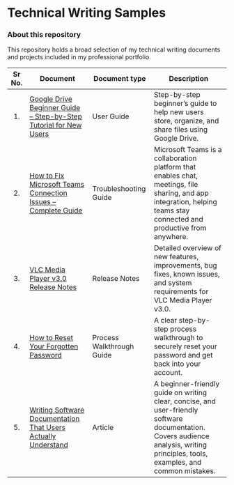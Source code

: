 # Technical Writing Samples
### About this repository
This repository holds a broad selection of my technical writing documents and projects included in my professional portfolio. 

| Sr No. | Document | Document type | Description |
|:------:|---|---|---|
| <p align="center">1.</p> | [Google Drive Beginner Guide – Step-by-Step Tutorial for New Users](https://github.com/Suhas-Kadhane/Technical-Writing-Portfolio/wiki/Google-Drive-Beginner-Guide-%E2%80%93-Step%E2%80%90by%E2%80%90Step-Tutorial-for-New-Users) | User Guide | Step-by-step beginner’s guide to help new users store, organize, and share files using Google Drive. |
| <p align="center">2.</p> | [How to Fix Microsoft Teams Connection Issues – Complete Guide](https://github.com/Suhas-Kadhane/Technical-Writing-Portfolio/wiki/Troubleshooting-Guide-for-Microsoft-Teams-Connection-Issues) | Troubleshooting Guide | Microsoft Teams is a collaboration platform that enables chat, meetings, file sharing, and app integration, helping teams stay connected and productive from anywhere. |
| <p align="center">3.</p> | [VLC Media Player v3.0 Release Notes](https://github.com/Suhas-Kadhane/Technical-Writing-Portfolio/wiki/VLC-Media-Player-v3.0-Release-Notes) | Release Notes | Detailed overview of new features, improvements, bug fixes, known issues, and system requirements for VLC Media Player v3.0. |
| <p align="center">4.</p> | [How to Reset Your Forgotten Password](https://github.com/Suhas-Kadhane/Technical-Writing-Portfolio/wiki/How-to-Reset-Your-Forgotten-Password) | Process Walkthrough Guide | A clear step-by-step process walkthrough to securely reset your password and get back into your account. |
| <p align="center">5.</p> | [Writing Software Documentation That Users Actually Understand](https://github.com/Suhas-Kadhane/Technical-Writing-Portfolio/wiki/Writing-Software-Documentation-That-Users-Actually-Understand) | Article | A beginner-friendly guide on writing clear, concise, and user-friendly software documentation. Covers audience analysis, writing principles, tools, examples, and common mistakes. |
